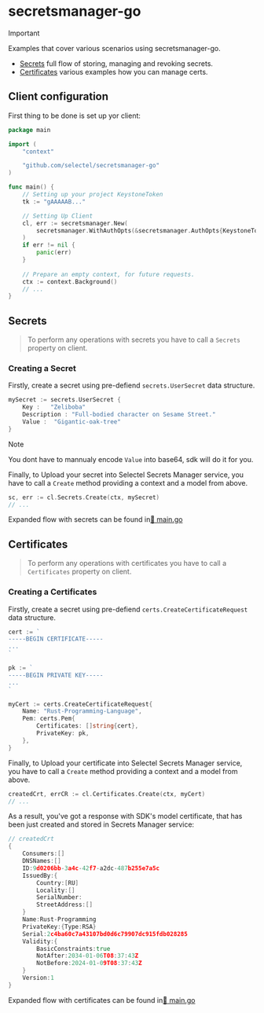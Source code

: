 # secretsmanager-go
> [!IMPORTANT]
> Examples that cover various scenarios using secretsmanager-go.
> - [Secrets](#secrets) full flow of storing, managing and revoking secrets.
> - [Certificates](#certificates) various examples how you can manage certs.

## Client configuration
First thing to be done is set up yor client:

```go
package main

import (
	"context"

	"github.com/selectel/secretsmanager-go"
)

func main() {
	// Setting up your project KeystoneToken
	tk := "gAAAAAB..."

	// Setting Up Client
	cl, err := secretsmanager.New(
		secretsmanager.WithAuthOpts(&secretsmanager.AuthOpts{KeystoneToken: tk}),
	)
	if err != nil {
		panic(err)
	}
	
	// Prepare an empty context, for future requests.
	ctx := context.Background()
	// ...
}
```

## Secrets
> To perform any operations with secrets you have to call a `Secrets` property on client. 

### Creating a Secret
Firstly, create a secret using pre-defiend `secrets.UserSecret` data structure.
```go
mySecret := secrets.UserSecret {
    Key :   "Zeliboba"       
    Description : "Full-bodied character on Sesame Street."
    Value :  "Gigantic-oak-tree"
}
```
> [!NOTE]
> You dont have to mannualy encode `Value` into base64, sdk will do it for you.

Finally, to Upload your secret into Selectel Secrets Manager service, you have to call a `Create` method providing a context and a model from above.

```go
sc, err := cl.Secrets.Create(ctx, mySecret)
// ...
```

Expanded flow with secrets can be found in[📄 main.go](./create-list-update-delete-secrets/main.go)

## Certificates
> To perform any operations with certificates you have to call a `Certificates` property on client. 

### Creating a Certificates
Firstly, create a secret using pre-defiend `certs.CreateCertificateRequest` data structure.

```go
cert := `
-----BEGIN CERTIFICATE-----
...
`

pk := `
-----BEGIN PRIVATE KEY-----
...
`

myCert := certs.CreateCertificateRequest{
	Name: "Rust-Programming-Language",
	Pem: certs.Pem{
		Certificates: []string{cert},
		PrivateKey: pk,
	},
}
```

Finally, to Upload your certificate into Selectel Secrets Manager service, you have to call a `Create` method providing a context and a model from above.

```go
createdCrt, errCR := cl.Certificates.Create(ctx, myCert)
// ...
```
As a result, you've got a response with SDK's model certificate, that has been just created and stored in Secrets Manager service:
```go 
// createdCrt
{
	Consumers:[] 
	DNSNames:[] 
	ID:9d0206bb-3a4c-42f7-a2dc-487b255e7a5c 
	IssuedBy:{
		Country:[RU] 
		Locality:[] 
		SerialNumber: 
		StreetAddress:[]
	} 
	Name:Rust-Programming 
	PrivateKey:{Type:RSA} 
	Serial:2c4ba60c7a43107bd0d6c79907dc915fdb028285 
	Validity:{
		BasicConstraints:true 
		NotAfter:2034-01-06T08:37:43Z 
		NotBefore:2024-01-09T08:37:43Z
	} 
	Version:1
}
```

Expanded flow with certificates can be found in[📄 main.go](./create-addconsumers-update-get-certs/main.go)
